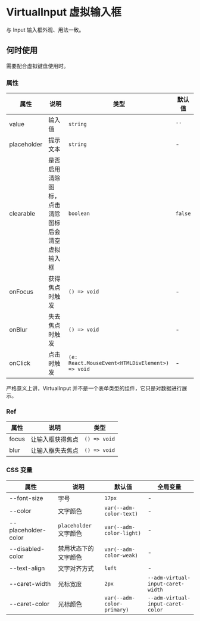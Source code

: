 # VirtualInput 虚拟输入框 <Experimental></Experimental>

与 Input 输入框外观、用法一致。

## 何时使用

需要配合虚拟键盘使用时。

<code src="./demos/demo1.tsx"></code>

### 属性

| 属性        | 说明                                             | 类型                                            | 默认值  |
| ----------- | ------------------------------------------------ | ----------------------------------------------- | ------- |
| value       | 输入值                                           | `string`                                        | `''`    |
| placeholder | 提示文本                                         | `string`                                        | -       |
| clearable   | 是否启用清除图标，点击清除图标后会清空虚拟输入框 | `boolean`                                       | `false` |
| onFocus     | 获得焦点时触发                                   | `() => void`                                    | -       |
| onBlur      | 失去焦点时触发                                   | `() => void`                                    | -       |
| onClick     | 点击时触发                                       | `(e: React.MouseEvent<HTMLDivElement>) => void` | -       |

严格意义上讲，VirtualInput 并不是一个表单类型的组件，它只是对数据进行展示。

### Ref

| 属性  | 说明             | 类型         |
| ----- | ---------------- | ------------ |
| focus | 让输入框获得焦点 | `() => void` |
| blur  | 让输入框失去焦点 | `() => void` |

### CSS 变量

| 属性                | 说明                   | 默认值                     | 全局变量                          |
| ------------------- | ---------------------- | -------------------------- | --------------------------------- |
| --font-size         | 字号                   | `17px`                     | -                                 |
| --color             | 文字颜色               | `var(--adm-color-text)`    | -                                 |
| --placeholder-color | `placeholder` 文字颜色 | `var(--adm-color-light)`   | -                                 |
| --disabled-color    | 禁用状态下的文字颜色   | `var(--adm-color-weak)`    | -                                 |
| --text-align        | 文字对齐方式           | `left`                     | -                                 |
| --caret-width       | 光标宽度               | `2px`                      | `--adm-virtual-input-caret-width` |
| --caret-color       | 光标颜色               | `var(--adm-color-primary)` | `--adm-virtual-input-caret-color` |
